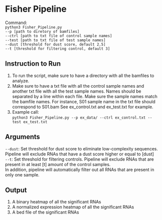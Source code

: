 # Fisher Pipeline
Command:
<br> `python3 Fisher_Pipeline.py` 
<br>      `--p [path to diretory of bamfiles]`
<br>  `--ctrl [path to txt file of control sample names]`
<br>  `--test [path to txt file of test sample names]` 
<br>  `--dust [threshold for dust score, default 2.5]`
<br>   `--t [threshold for filtering control, default 3]`


## Instruction to Run
  1. To run the script, make sure to have a directory with all the bamfiles to analyze. 
  2. Make sure to have a txt file with all the control sample names and another txt file with all the test sample names. Names 
     should be separated by a line within each file. Make sure the sample names match the bamfile names. For instance,
     S01 sample name in the txt file should correspond to S01.bam 
     See ex_control.txt and ex_test.txt for example.
  3. Example call:
      <br> `python3 Fisher_Pipeline.py --p ex_data/ --ctrl ex_control.txt --test ex_test.txt`
     
## Arguments
   `--dust`: Set threshold for dust score to eliminate low-complexity sequences. Pipeline will exclude RNAs that have a dust score higher or equal to [dust]
   <br>`--t`: Set threshold for filtering controls. Pipeline will exclude RNAs that are present in at least [t] amount of the control samples. 
   <br> In addition, pipeline will automatically filter out all RNAs that are present in only one sample.
## Output
  1. A binary heatmap of all the significant RNAs
  2. A normalized expression heatmap of all the significant RNAs
  3. A bed file of the significant RNAs
